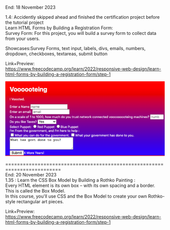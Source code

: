 End: 18 November 2023<br>

1.4: Accidently skipped ahead and finished the certification project before the tutorial project</br>
Learn HTML Forms by Building a Registration Form:<br>
Survey Form: For this project, you will build a survey form to collect data from your users.

Showcases:Survey Forms, text input, labels, divs, emails, numbers, dropdown, checkboxes, textareas, submit button<br>

Link+Preview:<br>
https://www.freecodecamp.org/learn/2022/responsive-web-design/learn-html-forms-by-building-a-registration-form/step-1

![Finished Project, passed all tests.](https://github.com/evilusean/CourseraGoogleFCC/blob/main/FCC-ResponsiveWebDesign-HTML-CSS-Grid-FlexBox/1.4RegistrationFormsHTML/VoooteForm.png)


=========================================================================</br>
End: 20 November 2023</br>
1.35 : Learn the CSS Box Model by Building a Rothko Painting :</br>
Every HTML element is its own box – with its own spacing and a border. This is called the Box Model.</br>
In this course, you'll use CSS and the Box Model to create your own Rothko-style rectangular art pieces.</br>

Link+Preview:<br>
https://www.freecodecamp.org/learn/2022/responsive-web-design/learn-html-forms-by-building-a-registration-form/step-1
